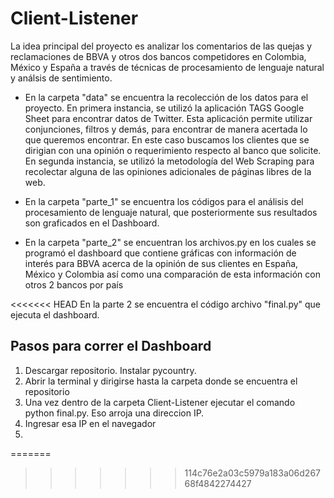# Client-Listener

La idea principal del proyecto es analizar los comentarios de las quejas y reclamaciones de BBVA y otros dos bancos competidores en Colombia, México y España a través de técnicas de procesamiento de lenguaje natural y análsis de sentimiento.

- En la carpeta "data" se encuentra la recolección de los datos para el proyecto. En  primera instancia, se utilizó la aplicación TAGS Google Sheet para encontrar datos de Twitter. Esta aplicación permite utilizar conjunciones, filtros y demás, para encontrar de manera acertada lo que queremos encontrar. En este caso buscamos los clientes que se dirigian con una opinión o requerimiento respecto al banco que solicite. En segunda instancia, se utilizó la metodología del Web Scraping para recolectar alguna de las opiniones adicionales de páginas libres de la web.

- En la carpeta "parte_1" se encuentra los códigos para el análisis del procesamiento de lenguaje natural, que posteriormente sus resultados son graficados en el Dashboard.

- En la carpeta "parte_2" se encuentran los archivos.py en los cuales se programó el dashboard que contiene gráficas con información de interés para BBVA acerca de la opinión de sus clientes en España, México y Colombia así como una comparación de esta información con otros 2 bancos por país

<<<<<<< HEAD
En la parte 2 se encuentra el código archivo "final.py" que ejecuta el dashboard.
## Pasos para correr el Dashboard

1. Descargar repositorio. Instalar pycountry.
2. Abrir la terminal y dirigirse hasta la carpeta donde se encuentra el repositorio
3. Una vez dentro de la carpeta Client-Listener ejecutar el comando python final.py. Eso arroja una direccion IP. 
4. Ingresar esa IP en el navegador
5. 


=======
>>>>>>> 114c76e2a03c5979a183a06d26768f4842274427

